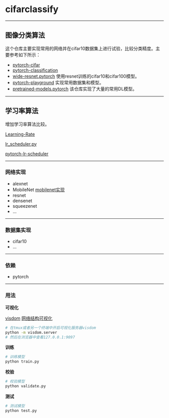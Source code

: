 # cifarclassify

---
## 图像分类算法
这个仓库主要实现常用的网络并在cifar10数据集上进行试验，比较分类精度。主要参考如下所示：
- [pytorch-cifar](https://github.com/kuangliu/pytorch-cifar)
- [pytorch-classification](https://github.com/bearpaw/pytorch-classification)
- [wide-resnet.pytorch](https://github.com/meliketoy/wide-resnet.pytorch) 使用resnet训练的cifar10和cifar100模型。
- [pytorch-playground](https://github.com/aaron-xichen/pytorch-playground) 实现常用数据集和模型。
- [pretrained-models.pytorch](https://github.com/Cadene/pretrained-models.pytorch) 该仓库实现了大量的常用DL模型。

---
## 学习率算法
增加学习率算法比较。

[Learning-Rate](https://github.com/nathanhubens/Learning-Rate)

[lr_scheduler.py](https://github.com/pytorch/pytorch/blob/master/torch/optim/lr_scheduler.py)

[pytorch-lr-scheduler](https://github.com/Jiaming-Liu/pytorch-lr-scheduler)

---
### 网络实现
- alexnet
- MobileNet [mobilenet实现](doc/mobilenet_implement.md)
- resnet
- densenet
- squeezenet
- ...

---
### 数据集实现
- cifar10
- ...

---
### 依赖
- pytorch

---
### 用法

**可视化**

[visdom](https://github.com/facebookresearch/visdom)
[网络结构可视化](doc/pytorch_net_visual.md)


```bash
# 在tmux或者另一个终端中开启可视化服务器visdom
python -m visdom.server
# 然后在浏览器中查看127.0.0.1:9097
```

**训练**
```bash
# 训练模型
python train.py
```

**校验**
```bash
# 校验模型
python validate.py
```

**测试**
```bash
# 测试模型
python test.py
```
